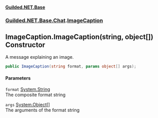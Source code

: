 #### [Guilded.NET.Base](Guilded_NET_Base.md 'Guilded.NET.Base')
### [Guilded.NET.Base.Chat](Guilded_NET_Base.md#Guilded_NET_Base_Chat 'Guilded.NET.Base.Chat').[ImageCaption](ImageCaption.md 'Guilded.NET.Base.Chat.ImageCaption')
## ImageCaption.ImageCaption(string, object[]) Constructor
A message explaining an image.  
```csharp
public ImageCaption(string format, params object[] args);
```
#### Parameters
<a name='Guilded_NET_Base_Chat_ImageCaption_ImageCaption(string_object__)_format'></a>
`format` [System.String](https://docs.microsoft.com/en-us/dotnet/api/System.String 'System.String')  
The composite format string
  
<a name='Guilded_NET_Base_Chat_ImageCaption_ImageCaption(string_object__)_args'></a>
`args` [System.Object](https://docs.microsoft.com/en-us/dotnet/api/System.Object 'System.Object')[[]](https://docs.microsoft.com/en-us/dotnet/api/System.Array 'System.Array')  
The arguments of the format string
  
